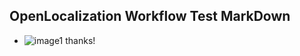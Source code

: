 ## OpenLocalization Workflow Test MarkDown
* ![image1](.\c2fd00ec-4019-40db-9702-1c94acb462dd.PNG) 
thanks!